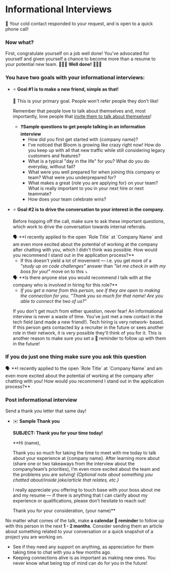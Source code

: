 # Informational Interviews

<aside>
🎉 Your cold contact responded to your request, and is open to a quick phone call!

</aside>

### Now what?

First, congratulate yourself on a job well done! You've advocated for yourself and given yourself a chance to become more than a resume to your potential new team. 🤸🏻‍♂️ **Well done!** 🤸🏻‍♂️

### You have two goals with your informational interviews:

- ⭐ **Goal #1 is to make a new friend, simple as that!**
    
    <aside>
    📌 This is your primary goal. People won't refer people they don't like!
    
    </aside>
    
    Remember that people love to talk about themselves and, most importantly, love people that [invite them to talk about themselves](https://www.psychologytoday.com/us/blog/positive-prescription/201703/why-we-love-talking-about-ourselves)!
    
    - ❓**Sample questions to get people talking in an information interview**
        - How did you first get started with {company name}?
        - I've noticed that Bloom is growing like crazy right now! How do you keep up with all that new traffic while still considering legacy customers and features?
        - What is a typical "day in the life" for you? What do you do everyday, without fail?
        - What were you well prepared for when joining this company or team? What were you underprepared for?
        - What makes a great {role you are applying for} on your team? What is really important to you in your next hire or next teammate?
        - How does your team celebrate wins?
    
- ⭐ **Goal #2 is to drive the conversation to your interest in the company.**
    
    Before hopping off the call, make sure to ask these important questions, which work to drive the conversation towards internal referrals.
    
    <aside>
    🗣️  **I recently applied to the open `Role Title` at `Company Name` and am even more excited about the potential of working at the company after chatting with you, which I didn't think was possible. How would you recommend I stand out in the application process?**
    
    </aside>
    
    - If this doesn't yield a lot of movement — i.e. you get more of a *"study up on code challenges"* answer than *"let me check in with my boss for you!"* move on to this ⤵️
    
    <aside>
    🗣️ **Is there anyone else you would recommend I talk with at the company who is involved in hiring for this role?**
    
    </aside>
    
    - *If you get a name from this person, see if they are open to making the connection for you. "Thank you so much for that name! Are you able to connect the two of us?"*
    
    If you don't get much from either question, never fear! An informational interview is never a waste of time. You've just met a new contact in the tech field (and made a new friend!). Tech hiring is very network- based. If this person gets contacted by a recruiter in the future or sees another role in their network, it is very possible they'll think of you for it. This is another reason to make sure you set a 📅 reminder to follow up with them in the future! 
    

### If you do just one thing make sure you ask this question

<aside>
🗣️  **I recently applied to the open `Role Title` at `Company Name` and am even more excited about the potential of working at the company after chatting with you! How would you recommend I stand out in the application process?**

</aside>

### Post informational interview

Send a thank you letter that same day!

- ✉️ **Sample Thank you**
    
    **SUBJECT: Thank you for your time today!** 
    
    **Hi (name),
    
    Thank you so much for taking the time to meet with me today to talk about your experience at {company name}. After learning more about (share one or two takeaways from the interview about the company/team’s priorities), I’m even more excited about the team and the problems you are solving!  *{Optional note about something you chatted about/inside joke/article that relates, etc.}*
    
    I really appreciate you offering to touch base with your boss about me and my resume — if there is anything that I can clarify about my experience or qualifications, please don’t hesitate to reach out!
    
    Thank you for your consideration,
    (your name)**
    

No matter what comes of the talk, make **a calendar 📅  reminder** to follow up with this person in the next **1 - 2 months**. Consider sending them an article about something related to your conversation or a quick snapshot of a project you are working on. 

- See if they need any support on anything, as appreciation for them taking time to chat with you a few months ago.
- Keeping connections alive is as important as making new ones. You never know what being top of mind can do for you in the future!